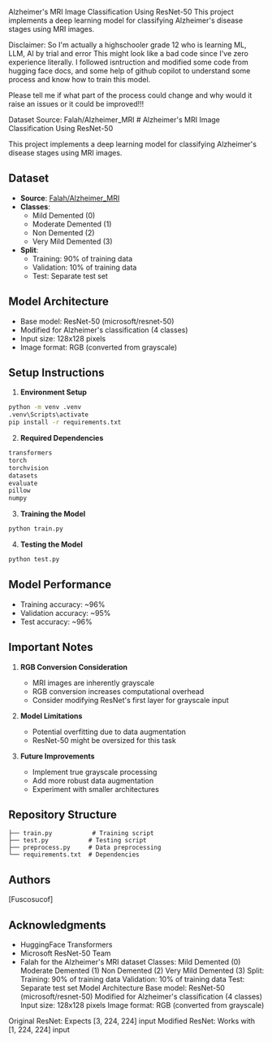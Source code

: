 Alzheimer's MRI Image Classification Using ResNet-50
This project implements a deep learning model for classifying Alzheimer's disease stages using MRI images.

Disclaimer: So I'm actually a highschooler grade 12 who is learning ML, LLM, AI by trial and error
This might look like a bad code since I've zero experience literally.
I followed isntruction and modified some code from hugging face docs, and some help of github copilot to understand some process and know how to train this model.

Please tell me if what part of the process could change and why would it raise an issues or it could be improved!!!

Dataset
Source: Falah/Alzheimer_MRI # Alzheimer's MRI Image Classification Using ResNet-50

This project implements a deep learning model for classifying Alzheimer's disease stages using MRI images.

## Dataset

- **Source**: [Falah/Alzheimer_MRI](https://huggingface.co/datasets/Falah/Alzheimer_MRI)
- **Classes**:
  - Mild Demented (0)
  - Moderate Demented (1)
  - Non Demented (2)
  - Very Mild Demented (3)
- **Split**: 
  - Training: 90% of training data
  - Validation: 10% of training data
  - Test: Separate test set

## Model Architecture

- Base model: ResNet-50 (microsoft/resnet-50)
- Modified for Alzheimer's classification (4 classes)
- Input size: 128x128 pixels
- Image format: RGB (converted from grayscale)

## Setup Instructions

1. **Environment Setup**
```bash
python -m venv .venv
.venv\Scripts\activate
pip install -r requirements.txt
```

2. **Required Dependencies**
```txt
transformers
torch
torchvision
datasets
evaluate
pillow
numpy
```

3. **Training the Model**
```bash
python train.py
```

4. **Testing the Model**
```bash
python test.py
```

## Model Performance

- Training accuracy: ~96%
- Validation accuracy: ~95%
- Test accuracy: ~96%

## Important Notes

1. **RGB Conversion Consideration**
   - MRI images are inherently grayscale
   - RGB conversion increases computational overhead
   - Consider modifying ResNet's first layer for grayscale input

2. **Model Limitations**
   - Potential overfitting due to data augmentation
   - ResNet-50 might be oversized for this task

3. **Future Improvements**
   - Implement true grayscale processing
   - Add more robust data augmentation
   - Experiment with smaller architectures

## Repository Structure

```
├── train.py           # Training script
├── test.py           # Testing script
├── preprocess.py     # Data preprocessing
└── requirements.txt  # Dependencies
```

## Authors

[Fuscosucof]

## Acknowledgments

- HuggingFace Transformers
- Microsoft ResNet-50 Team
- Falah for the Alzheimer's MRI dataset
Classes:
Mild Demented (0)
Moderate Demented (1)
Non Demented (2)
Very Mild Demented (3)
Split:
Training: 90% of training data
Validation: 10% of training data
Test: Separate test set
Model Architecture
Base model: ResNet-50 (microsoft/resnet-50)
Modified for Alzheimer's classification (4 classes)
Input size: 128x128 pixels
Image format: RGB (converted from grayscale)


Original ResNet: Expects [3, 224, 224] input
Modified ResNet: Works with [1, 224, 224] input




